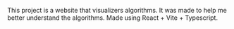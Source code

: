This project is a website that visualizers algorithms. It was made to help me better understand the algorithms. Made using React + Vite + Typescript.
